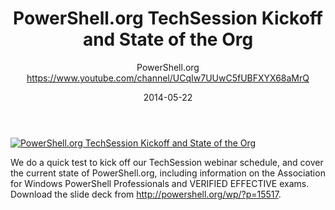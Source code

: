 ﻿---
title: PowerShell.org TechSession Kickoff and State of the Org
date: 2014-05-22
tags: TechSessions, PowerShellOrg, English, Playlist, PowerShellOrg TechSessions
author: PowerShell.org https://www.youtube.com/channel/UCqIw7UUwC5fUBFXYX68aMrQ
---

[![PowerShell.org TechSession Kickoff and State of the Org](https://i2.ytimg.com/vi/EvpUxNkea7E/hqdefault.jpg "PowerShell.org TechSession Kickoff and State of the Org")](https://www.youtube.com/watch?v=EvpUxNkea7E)

We do a quick test to kick off our TechSession webinar schedule, and cover the current state of PowerShell.org, including information on the Association for Windows PowerShell Professionals and VERIFIED EFFECTIVE exams. Download the slide deck from http://powershell.org/wp/?p=15517. 
